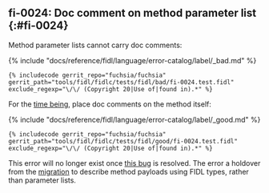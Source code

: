 ## fi-0024: Doc comment on method parameter list {:#fi-0024}

Method parameter lists cannot carry doc comments:

{% include "docs/reference/fidl/language/error-catalog/label/_bad.md" %}

```fidl
{% includecode gerrit_repo="fuchsia/fuchsia" gerrit_path="tools/fidl/fidlc/tests/fidl/bad/fi-0024.test.fidl" exclude_regexp="\/\/ (Copyright 20|Use of|found in).*" %}
```

<!-- TODO(https://fxbug.dev/110654): Remove this error once this bug is resolved -->
For the [time being][fxbug-110654], place doc comments on the method itself:

{% include "docs/reference/fidl/language/error-catalog/label/_good.md" %}

```fidl
{% includecode gerrit_repo="fuchsia/fuchsia" gerrit_path="tools/fidl/fidlc/tests/fidl/good/fi-0024.test.fidl" exclude_regexp="\/\/ (Copyright 20|Use of|found in).*" %}
```

This error will no longer exist once [this bug][fxbug-110654] is resolved. The
error a holdover from the [migration][rfc-0050] to describe method payloads
using FIDL types, rather than parameter lists.

[fxbug-110654]: https://fxbug.dev/110654
[rfc-0050]: /docs/contribute/governance/rfcs/0050_syntax_revamp.md
